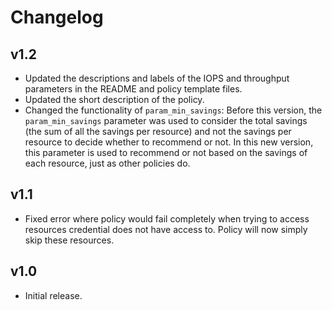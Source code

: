 # Changelog

## v1.2

- Updated the descriptions and labels of the IOPS and throughput parameters in the README and policy template files.
- Updated the short description of the policy.
- Changed the functionality of `param_min_savings`: Before this version, the `param_min_savings` parameter was used to consider the total savings (the sum of all the savings per resource) and not the savings per resource to decide whether to recommend or not. In this new version, this parameter is used to recommend or not based on the savings of each resource, just as other policies do.

## v1.1

- Fixed error where policy would fail completely when trying to access resources credential does not have access to. Policy will now simply skip these resources.

## v1.0

- Initial release.
